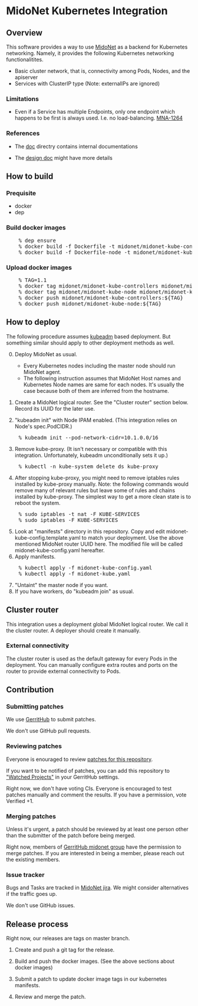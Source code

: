 # MidoNet Kubernetes Integration

## Overview

This software provides a way to use [MidoNet][MidoNet] as a backend
for Kubernetes networking.  Namely, it provides the following
Kubernetes networking functionalitites.

* Basic cluster network, that is, connectivity among Pods, Nodes, and the apiserver
* Services with ClusterIP type (Note: externalIPs are ignored)

[MidoNet]: https://github.com/midonet/midonet

### Limitations

* Even if a Service has multiple Endpoints, only one endpoint which happens
  to be first is always used.  I.e. no load-balancing. [MNA-1264][MNA-1264]

[MNA-1264]: https://midonet.atlassian.net/browse/MNA-1264

### References

* The [doc][doc] directry contains internal documentations

* The [design doc][design] might have more details

[doc]: ./doc
[design]: https://docs.google.com/document/d/1dYwz26I6NXO0MnbUf_pnC2Ihoz1Kdp0Pdm0DmEmGn4I/edit

## How to build

### Prequisite

- docker
- dep

### Build docker images

<pre>
	% dep ensure
	% docker build -f Dockerfile -t midonet/midonet-kube-controllers .
	% docker build -f Dockerfile-node -t midonet/midonet-kube-node .
</pre>

### Upload docker images

<pre>
	% TAG=1.1
	% docker tag midonet/midonet-kube-controllers midonet/midonet-kube-controllers:${TAG}
	% docker tag midonet/midonet-kube-node midonet/midonet-kube-node:${TAG}
	% docker push midonet/midonet-kube-controllers:${TAG}
	% docker push midonet/midonet-kube-node:${TAG}
</pre>

## How to deploy

The following procedure assumes [kubeadm][kubeadm] based deployment.
But something similar should apply to other deployment methods as well.

[kubeadm]: https://kubernetes.io/docs/setup/independent/create-cluster-kubeadm/

0. Deploy MidoNet as usual.

   * Every Kubernetes nodes including the master node should run MidoNet agent.
   * The following instruction assumes that MidoNet Host names and
     Kubernetes Node names are same for each nodes. It's usually the case
     because both of them are inferred from the hostname.

1. Create a MidoNet logical router.
   See the "Cluster router" section below.
   Record its UUID for the later use.
2. "kubeadm init" with Node IPAM enabled.
   (This integration relies on Node's spec.PodCIDR.)
<pre>
	% kubeadm init --pod-network-cidr=10.1.0.0/16
</pre>
3. Remove kube-proxy.
   (It isn't necessary or compatible with this integration.
   Unfortunately, kubeadm unconditionally sets it up.)
<pre>
	% kubectl -n kube-system delete ds kube-proxy
</pre>
4. After stopping kube-proxy, you might need to remove iptables rules
   installed by kube-proxy manually.
   Note: the following commands would remove many of relevant rules but
   leave some of rules and chains installed by kube-proxy. The simplest
   way to get a more clean state is to reboot the system.
<pre>
	% sudo iptables -t nat -F KUBE-SERVICES
	% sudo iptables -F KUBE-SERVICES
</pre>
5. Look at "manifests" directory in this repository.
   Copy and edit midonet-kube-config.template.yaml to match your deployment.
   Use the above mentioned MidoNet router UUID here.
   The modified file will be called midonet-kube-config.yaml hereafter.
6. Apply manifests.
<pre>
	% kubectl apply -f midonet-kube-config.yaml
	% kubectl apply -f midonet-kube.yaml
</pre>
7. "Untaint" the master node if you want.
8. If you have workers, do "kubeadm join" as usual.

## Cluster router

This integration uses a deployment global MidoNet logical router.
We call it the cluster router.
A deployer should create it manually.

### External connectivity

The cluster router is used as the default gateway for every Pods
in the deployment. You can manually configure extra routes and ports
on the router to provide external connectivity to Pods.

## Contribution

### Submitting patches

We use [GerritHub][gerrithub] to submit patches.

[gerrithub]: https://review.gerrithub.io/q/project:midonet%252Fmidonet-kubernetes

We don't use GitHub pull requests.

### Reviewing patches

Everyone is enouraged to review [patches for this repository][patches to review].

[patches to review]: https://review.gerrithub.io/q/project:midonet%252Fmidonet-kubernetes+status:open

If you want to be notified of patches, you can add this repository to
["Watched Projects"][watched projects] in your GerritHub settings.

[watched projects]: https://review.gerrithub.io/#/settings/projects

Right now, we don't have voting CIs.
Everyone is encouraged to test patches manually and comment the results.
If you have a permission, vote Verified +1.

### Merging patches

Unless it's urgent, a patch should be reviewed by at least one person
other than the submitter of the patch before being merged.

Right now, members of [GerritHub midonet group][midonet group] have the permission to merge patches.
If you are interested in being a member, please reach out the existing members.

[midonet group]: https://review.gerrithub.io/#/admin/groups/80,members

### Issue tracker

Bugs and Tasks are tracked in [MidoNet jira][jira].
We might consider alternatives if the traffic goes up.

[jira]: https://midonet.atlassian.net/

We don't use GitHub issues.

## Release process

Right now, our releases are tags on master branch.

1. Create and push a git tag for the release.

2. Build and push the docker images. (See the above sections about docker images)

3. Submit a patch to update docker image tags in our kubernetes manifests.

4. Review and merge the patch.
